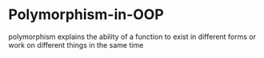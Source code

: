 # Polymorphism-in-OOP
polymorphism explains the ability of a function to exist in different forms or work on different things in the same time
